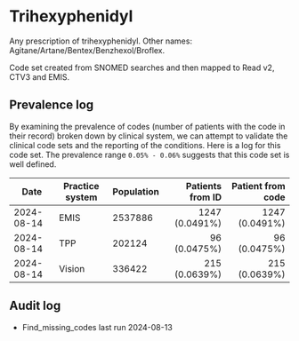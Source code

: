 # Trihexyphenidyl

Any prescription of trihexyphenidyl. Other names: Agitane/Artane/Bentex/Benzhexol/Broflex.

Code set created from SNOMED searches and then mapped to Read v2, CTV3 and EMIS.

## Prevalence log

By examining the prevalence of codes (number of patients with the code in their record) broken down by clinical system, we can attempt to validate the clinical code sets and the reporting of the conditions. Here is a log for this code set. The prevalence range `0.05% - 0.06%` suggests that this code set is well defined.

| Date       | Practice system | Population | Patients from ID | Patient from code |
| ---------- | --------------- | ---------- | ---------------: | ----------------: |
| 2024-08-14 | EMIS            | 2537886    |   1247 (0.0491%) |    1247 (0.0491%) |
| 2024-08-14 | TPP             | 202124     |     96 (0.0475%) |      96 (0.0475%) |
| 2024-08-14 | Vision          | 336422     |    215 (0.0639%) |     215 (0.0639%) |

## Audit log

- Find_missing_codes last run 2024-08-13
